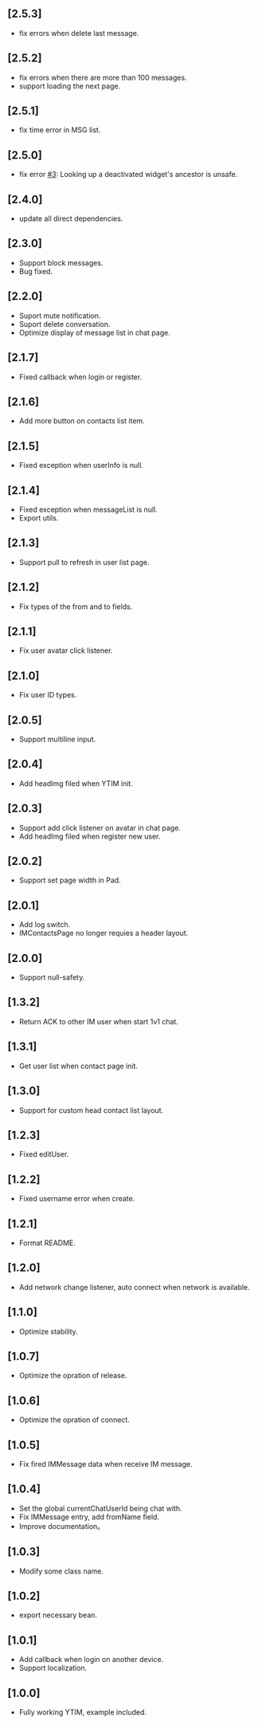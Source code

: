 ## [2.5.3]
* fix errors when delete last message.

## [2.5.2]
* fix errors when there are more than 100 messages.
* support loading the next page.

## [2.5.1]
* fix time error in MSG list.

## [2.5.0]
* fix error [#3](https://github.com/YouTeacher/flutter_ytim/issues/3): Looking up a deactivated widget's ancestor is unsafe. 

## [2.4.0]
* update all direct dependencies.

## [2.3.0]
* Support block messages.
* Bug fixed.

## [2.2.0]
* Suport mute notification.
* Suport delete conversation.
* Optimize display of message list in chat page.

## [2.1.7]
* Fixed callback when login or register.

## [2.1.6]
* Add more button on contacts list item.

## [2.1.5]
* Fixed exception when userInfo is null.

## [2.1.4]
* Fixed exception when messageList is null.
* Export utils.

## [2.1.3]
* Support pull to refresh in user list page.

## [2.1.2]
* Fix types of the from and to fields.

## [2.1.1]
* Fix user avatar click listener.

## [2.1.0]
* Fix user ID types.

## [2.0.5]
* Support multiline input.

## [2.0.4]
* Add headImg filed when YTIM init.

## [2.0.3]
* Support add click listener on avatar in chat page.
* Add headImg filed when register new user.

## [2.0.2]
* Support set page width in Pad.

## [2.0.1]
* Add log switch.
* IMContactsPage no longer requies a header layout.

## [2.0.0]
* Support null-safety.

## [1.3.2]
* Return ACK to other IM user when start 1v1 chat.

## [1.3.1]
* Get user list when contact page init.

## [1.3.0]
* Support for custom head contact list layout.

## [1.2.3]
* Fixed editUser.

## [1.2.2]
* Fixed username error when create.

## [1.2.1]
* Format README.

## [1.2.0]
* Add network change listener, auto connect when network is available.

## [1.1.0]
* Optimize stability.

## [1.0.7]
* Optimize the opration of release.

## [1.0.6]
* Optimize the opration of connect.

## [1.0.5]
* Fix fired IMMessage data when receive IM message.

## [1.0.4]
* Set the global currentChatUserId being chat with.
* Fix IMMessage entry, add fromName field.
* Improve documentation。

## [1.0.3]
* Modify some class name.

## [1.0.2]
* export necessary bean. 

## [1.0.1]
* Add callback when login on another device.
* Support localization.

## [1.0.0]
* Fully working YTIM, example included.
